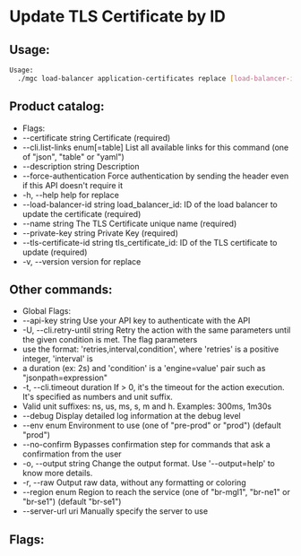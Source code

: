 # Update TLS Certificate by ID

## Usage:
```bash
Usage:
  ./mgc load-balancer application-certificates replace [load-balancer-id] [tls-certificate-id] [flags]
```

## Product catalog:
- Flags:
- --certificate string            Certificate (required)
- --cli.list-links enum[=table]   List all available links for this command (one of "json", "table" or "yaml")
- --description string            Description
- --force-authentication          Force authentication by sending the header even if this API doesn't require it
- -h, --help                          help for replace
- --load-balancer-id string       load_balancer_id: ID of the load balancer to update the certificate (required)
- --name string                   The TLS Certificate unique name (required)
- --private-key string            Private Key (required)
- --tls-certificate-id string     tls_certificate_id: ID of the TLS certificate to update (required)
- -v, --version                       version for replace

## Other commands:
- Global Flags:
- --api-key string           Use your API key to authenticate with the API
- -U, --cli.retry-until string   Retry the action with the same parameters until the given condition is met. The flag parameters
- use the format: 'retries,interval,condition', where 'retries' is a positive integer, 'interval' is
- a duration (ex: 2s) and 'condition' is a 'engine=value' pair such as "jsonpath=expression"
- -t, --cli.timeout duration     If > 0, it's the timeout for the action execution. It's specified as numbers and unit suffix.
- Valid unit suffixes: ns, us, ms, s, m and h. Examples: 300ms, 1m30s
- --debug                    Display detailed log information at the debug level
- --env enum                 Environment to use (one of "pre-prod" or "prod") (default "prod")
- --no-confirm               Bypasses confirmation step for commands that ask a confirmation from the user
- -o, --output string            Change the output format. Use '--output=help' to know more details.
- -r, --raw                      Output raw data, without any formatting or coloring
- --region enum              Region to reach the service (one of "br-mgl1", "br-ne1" or "br-se1") (default "br-se1")
- --server-url uri           Manually specify the server to use

## Flags:
```bash

```

